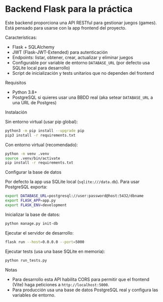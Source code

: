 # Backend Flask para la práctica

Este backend proporciona una API RESTful para gestionar juegos (games). Está pensado para usarse con la app frontend del proyecto.

Características:
- Flask + SQLAlchemy
- JWT (Flask-JWT-Extended) para autenticación
- Endpoints: listar, obtener, crear, actualizar y eliminar juegos
- Configurable por variable de entorno `DATABASE_URL` (por defecto usa SQLite local para desarrollo)
- Script de inicialización y tests unitarios que no dependen del frontend

Requisitos
- Python 3.8+
- PostgreSQL si quieres usar una BBDD real (aka setear `DATABASE_URL` a una URL de Postgres)

Instalación

Sin entorno virtual (usar pip global):

```bash
python3 -m pip install --upgrade pip
pip3 install -r requirements.txt
```

Con entorno virtual (recomendado):

```bash
python -m venv .venv
source .venv/bin/activate
pip install -r requirements.txt
```

Configurar la base de datos

Por defecto la app usa SQLite local (`sqlite:///data.db`). Para usar PostgreSQL exporta:

```bash
export DATABASE_URL=postgresql://user:password@host:5432/dbname
export FLASK_APP=app.py
export FLASK_ENV=development
```

Inicializar la base de datos:

```bash
python manage.py init-db
```

Ejecutar el servidor de desarrollo:

```bash
flask run --host=0.0.0.0 --port=5000
```

Ejecutar tests (usa una base SQLite en memoria):

```bash
python run_tests.py
```

Notas
- Para desarrollo esta API habilita CORS para permitir que el frontend (Vite) haga peticiones a `http://localhost:5000`.
- Para producción usa una base de datos PostgreSQL real y configura las variables de entorno.
